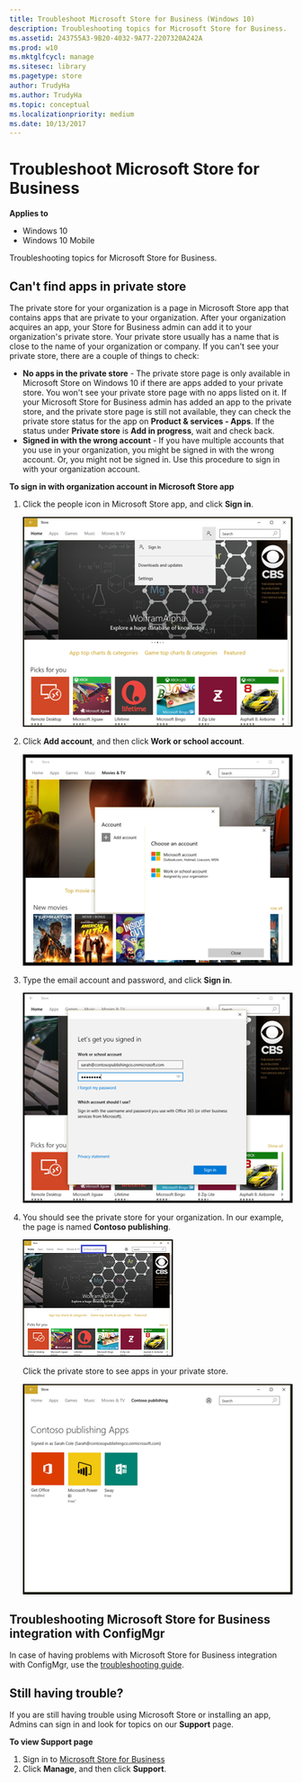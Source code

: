 ```yaml
---
title: Troubleshoot Microsoft Store for Business (Windows 10)
description: Troubleshooting topics for Microsoft Store for Business.
ms.assetid: 243755A3-9B20-4032-9A77-2207320A242A
ms.prod: w10
ms.mktglfcycl: manage
ms.sitesec: library
ms.pagetype: store
author: TrudyHa
ms.author: TrudyHa
ms.topic: conceptual
ms.localizationpriority: medium
ms.date: 10/13/2017
---
```


# Troubleshoot Microsoft Store for Business

**Applies to**

-   Windows 10
-   Windows 10 Mobile

Troubleshooting topics for Microsoft Store for Business.

## Can't find apps in private store
The private store for your organization is a page in Microsoft Store app that contains apps that are private to your organization. After your organization acquires an app, your Store for Business admin can add it to your organization's private store. Your private store usually has a name that is close to the name of your organization or company. If you can't see your private store, there are a couple of things to check:
- **No apps in the private store** - The private store page is only available in Microsoft Store on Windows 10 if there are apps added to your private store. You won't see your private store page with no apps listed on it. If your Microsoft Store for Business admin has added an app to the private store, and the private store page is still not available, they can check the private store status for the app on **Product & services - Apps**. If the status under **Private store** is **Add in progress**, wait and check back.
- **Signed in with the wrong account** - If you have multiple accounts that you use in your organization, you might be signed in with the wrong account. Or, you might not be signed in. Use this procedure to sign in with your organization account.

**To sign in with organization account in Microsoft Store app**

1.  Click the people icon in Microsoft Store app, and click **Sign in**.

    ![Sign in to Store app with a different account](images/wsfb-wsappsignin.png)

2.  Click **Add account**, and then click **Work or school account**.

    ![Choose an account to use](images/wsfb-wsappaddacct.png)

3.  Type the email account and password, and click **Sign in**.

    ![Sign in for work or school account](images/wsfb-wsappworkacct.png)

4.  You should see the private store for your organization. In our example, the page is named **Contoso publishing**.

    ![Private store with name highlighted](images/wsfb-wsappprivatestore.png)

    Click the private store to see apps in your private store.

    ![Private store for Contoso publishing](images/wsfb-privatestoreapps.png)

## Troubleshooting Microsoft Store for Business integration with ConfigMgr

In case of having problems with Microsoft Store for Business integration with ConfigMgr, use the [troubleshooting guide](https://support.microsoft.com/help/4010214/understand-and-troubleshoot-microsoft-store-for-business-integration-w).

## Still having trouble?

If you are still having trouble using Microsoft Store or installing an app, Admins can sign in and look for topics on our **Support** page.
   
**To view Support page** 

1. Sign in to [Microsoft Store for Business](https://businessstore.microsoft.com)
2. Click **Manage**, and then click **Support**. 
